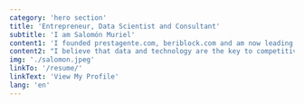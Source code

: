 ```yaml
---
category: 'hero section'
title: 'Entrepreneur, Data Scientist and Consultant'
subtitle: 'I am Salomón Muriel'
content1: 'I founded prestagente.com, beriblock.com and am now leading finco.co. My expertise is in data-driven organizations, entrepreneurship and creating award-winning products using novel technologies.'
content2: "I believe that data and technology are the key to competitive organizations. From data we create insights, from insights we build knowledge, with knowledge we can make powerful decisions and tech gives us the tools to act. Let me help you unlock the potential in your data."
img: './salomon.jpeg'
linkTo: '/resume/'
linkText: 'View My Profile'
lang: 'en'
---
```

